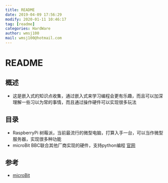 ```yaml
---
title: README
date: 2019-04-09 17:56:29	
modify: 2020-01-11 10:46:17 
tag: [readme]
categories: HardWare
author: wmsj100
mail: wmsj100@hotmail.com
---
```


# README

## 概述
- 这是嵌入式的知识点收集，通过嵌入式来学习编程会更有乐趣，而且可以加深理解一些习以为常的事情，而且通过操作硬件可以实现很多玩法

## 目录
- RaspberryPi 树莓派，当前最流行的微型电脑，打算入手一台，可以当作微型服务器，实现很多种功能
- microBit	BBC联合其他厂商实现的硬件，支持python编程 [官网](https://microbit.org/zh-CN/code/)

## 参考
- [microBit](https://microbit.org/zh-CN/code/)
